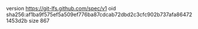 version https://git-lfs.github.com/spec/v1
oid sha256:af1ba9f575ef5a509ef776ba87cdcab72dbd2c3cfc902b737afa864721453d2b
size 867
